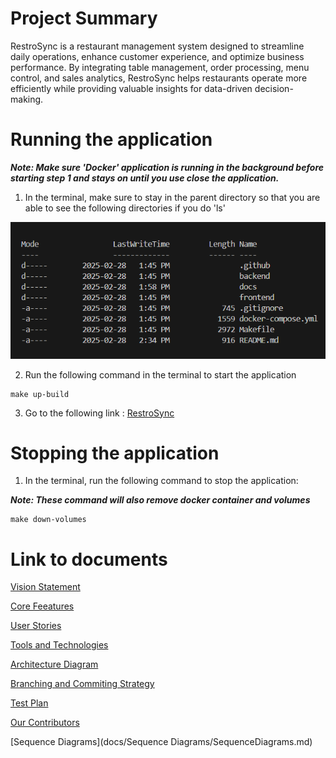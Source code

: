 # Project Summary
RestroSync is a restaurant management system designed to streamline daily operations, enhance customer experience, and optimize business performance. By integrating table management, order processing, menu control, and sales analytics, RestroSync helps restaurants operate more efficiently while providing valuable insights for data-driven decision-making.

# Running the application
***Note: Make sure 'Docker' application is running in the background before starting step 1 and stays on until you use close the application.***
1. In the terminal, make sure to stay in the parent directory so that you are able to see the following directories if you do 'ls'

![ls pictures](docs/ls.png)

2. Run the following command in the terminal to start the application
   
```{bash}
make up-build
```

3. Go to the following link :
[RestroSync](http://localhost:8017)

# Stopping the application
1. In the terminal, run the following command to stop the application:

***Note: These command will also remove docker container and volumes***

```{bash}
make down-volumes
```

# Link to documents
[Vision Statement](docs/Vision_Statement.md#vision-statement)

[Core Feeatures](docs/Core_Features.md#core-features)

[User Stories](docs/User_Stories.md#user-stories)

[Tools and Technologies](docs/Technologies.md#technologies)

[Architecture Diagram](docs/Architecture_Diagrams/Architecture_Diagram_v2.png)

[Branching and Commiting Strategy](docs/Branching-and-Commiting-strategy.md#branching)

[Test Plan](docs/RestroSync_Test_Plan.pdf)

[Our Contributors](docs/Contributors.md)

[Sequence Diagrams](docs/Sequence Diagrams/SequenceDiagrams.md)
